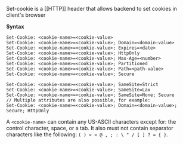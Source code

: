Set-cookie is a [[HTTP]] header that allows backend to set cookies in client's browser

**Syntax**
```
Set-Cookie: <cookie-name>=<cookie-value>
Set-Cookie: <cookie-name>=<cookie-value>; Domain=<domain-value>
Set-Cookie: <cookie-name>=<cookie-value>; Expires=<date>
Set-Cookie: <cookie-name>=<cookie-value>; HttpOnly
Set-Cookie: <cookie-name>=<cookie-value>; Max-Age=<number>
Set-Cookie: <cookie-name>=<cookie-value>; Partitioned
Set-Cookie: <cookie-name>=<cookie-value>; Path=<path-value>
Set-Cookie: <cookie-name>=<cookie-value>; Secure

Set-Cookie: <cookie-name>=<cookie-value>; SameSite=Strict
Set-Cookie: <cookie-name>=<cookie-value>; SameSite=Lax
Set-Cookie: <cookie-name>=<cookie-value>; SameSite=None; Secure
// Multiple attributes are also possible, for example:
Set-Cookie: <cookie-name>=<cookie-value>; Domain=<domain-value>; Secure; HttpOnly
```

A `<cookie-name>` can contain any US-ASCII characters except for: the control character, space, or a tab. It also must not contain separator characters like the following: `( ) < > @ , ; : \ " / [ ] ? = { }`.